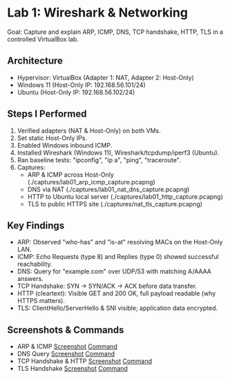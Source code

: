 # Lab 1: Wireshark & Networking

Goal: Capture and explain ARP, ICMP, DNS, TCP handshake, HTTP, TLS in a controlled VirtualBox lab.

## Architecture
- Hypervisor: VirtualBox (Adapter 1: NAT, Adapter 2: Host-Only)
- Windows 11 (Host-Only IP: 192.168.56.101/24)
- Ubuntu (Host-Only IP: 192.168.56.102/24)

## Steps I Performed
1. Verified adapters (NAT & Host-Only) on both VMs.
2. Set static Host-Only IPs.
3. Enabled Windows inbound ICMP.
4. Installed Wireshark (Windows 11), Wireshark/tcpdump/iperf3 (Ubuntu).
5. Ran baseline tests: "ipconfig", "ip a", "ping", "traceroute".
6. Captures:
   - ARP & ICMP across Host-Only (./captures/lab01_arp_icmp_capture.pcapng)
   - DNS via NAT (./captures/lab01_nat_dns_capture.pcapng)
   - HTTP to Ubuntu local server (./captures/lab01_http_capture.pcapng)
   - TLS to public HTTPS site (./captures/nat_tls_capture.pcapng)

## Key Findings
- ARP: Observed "who-has" and "is-at" resolving MACs on the Host-Only LAN.
- ICMP: Echo Requests (type 8) and Replies (type 0) showed successful reachability.
- DNS: Query for "example.com" over UDP/53 with matching A/AAAA answers.
- TCP Handshake: SYN → SYN/ACK → ACK before data transfer.
- HTTP (cleartext): Visible GET and 200 OK, full payload readable (why HTTPS matters).
- TLS: ClientHello/ServerHello & SNI visible; application data encrypted.

## Screenshots & Commands
- ARP & ICMP [Screenshot](./screenshots/lab01_arp_icmp.png) [Command](./screenshots/lab01_arp_icmp_command.png)
- DNS Query [Screenshot](./screenshots/lab01_dns.png) [Command](./screenshots/lab01_dns_command.png)
- TCP Handshake & HTTP [Screenshot](./screenshots/lab01_tcp_handshake_http.png) [Command](/screenshots/lab01_tcp_handshake_http_command.png)
- TLS Handshake [Screenshot](/screenshots/lab01_tls_handshake.png) [Command](/screenshots/lab01_tls_handshake_command.png)
